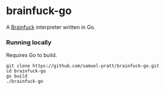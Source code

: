 # brainfuck-go

A [Brainfuck](https://en.wikipedia.org/wiki/Brainfuck) interpreter written in Go.

### Running locally

Requires Go to build.

```
git clone https://github.com/samuel-pratt/brainfuck-go.git
cd brainfuck-go
go build
./brainfuck-go
```